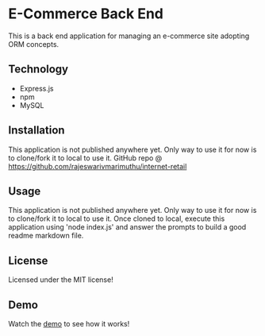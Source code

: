 # E-Commerce Back End
This is a back end application for managing an e-commerce site adopting ORM concepts.

## Technology
 - Express.js
 - npm 
 - MySQL

## Installation
This application is not published anywhere yet. Only way to use it for now is to clone/fork it to local to use it.
GitHub repo @ https://github.com/rajeswarivmarimuthu/internet-retail

## Usage
This application is not published anywhere yet. Only way to use it for now is to clone/fork it to local to use it. Once cloned to local, execute this application using 'node index.js' and answer the prompts to build a good readme markdown file.

## License
Licensed under the MIT license!

## Demo
Watch the [demo](https://youtu.be/2J-WZq-vKIs) to see how it works! 